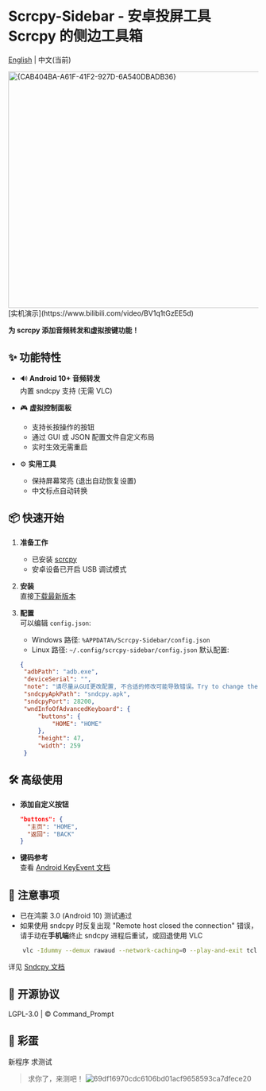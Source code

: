# Scrcpy-Sidebar - 安卓投屏工具 Scrcpy 的侧边工具箱

[English](README.md) | 中文(当前)

<img width="960" height="476" alt="{CAB404BA-A61F-41F2-927D-6A540DBADB36}" src="https://github.com/user-attachments/assets/c0a94813-3de1-4cec-abfc-e94322254405" />
[实机演示](https://www.bilibili.com/video/BV1q1tGzEE5d)

**为 scrcpy 添加音频转发和虚拟按键功能！**

## ✨ 功能特性
- 🔊 **Android 10+ 音频转发**  
  内置 sndcpy 支持 (无需 VLC)
  
- 🎮 **虚拟控制面板**  
  - 支持长按操作的按钮  
  - 通过 GUI 或 JSON 配置文件自定义布局
  - 实时生效无需重启  

- ⚙️ **实用工具**  
  - 保持屏幕常亮 (退出自动恢复设置)  
  - 中文标点自动转换  

## 📦 快速开始
1. **准备工作**  
   - 已安装 [scrcpy](https://github.com/Genymobile/scrcpy)  
   - 安卓设备已开启 USB 调试模式

2. **安装**  
   直接[下载最新版本](https://github.com/CommandPrompt-Wang/Scrcpy-Sidebar/releases)

3. **配置**  
   可以编辑 `config.json`:
   - Windows 路径: `%APPDATA%/Scrcpy-Sidebar/config.json`
   - Linux 路径: `~/.config/scrcpy-sidebar/config.json`
   默认配置:
   ```json
   {
    "adbPath": "adb.exe",
    "deviceSerial": "",
    "note": "请尽量从GUI更改配置, 不合适的修改可能导致错误。Try to change the configuration from the GUI. Inappropriate modifications may cause errors.",
    "sndcpyApkPath": "sndcpy.apk",
    "sndcpyPort": 28200,
    "wndInfoOfAdvancedKeyboard": {
        "buttons": {
            "HOME": "HOME"
        },
        "height": 47,
        "width": 259
    }
   ```

## 🛠️ 高级使用
- **添加自定义按钮**  
  ```json
  "buttons": {
    "主页": "HOME",
    "返回": "BACK"
  }
  ```

- **键码参考**  
  查看 [Android KeyEvent 文档](https://developer.android.com/reference/android/view/KeyEvent)

## 📝 注意事项
- 已在鸿蒙 3.0 (Android 10) 测试通过
- 如果使用 sndcpy 时反复出现 "Remote host closed the connection" 错误，请手动在**手机端**终止 sndcpy 进程后重试，或回退使用 VLC
```bash
    vlc -Idummy --demux rawaud --network-caching=0 --play-and-exit tcl://localhost:28200   #如果未更改默认端口号
``` 
  详见 [Sndcpy 文档](https://github.com/rom1v/sndcpy?tab=readme-ov-file#requirements)


## 📄 开源协议
LGPL-3.0 | © Command_Prompt

## 🍬 彩蛋
新程序 求测试
> 求你了，来测吧！
![69df16970cdc6106bd01acf9658593ca7dfece20](https://github.com/user-attachments/assets/5735e80e-addf-4b37-9c19-bd2c8114e641)
